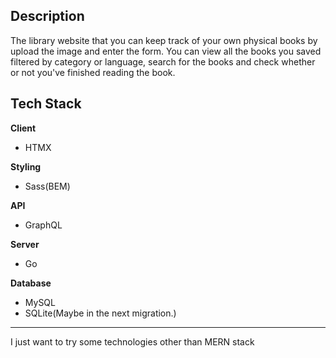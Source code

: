 ## Description
The library website that you can keep track of your own physical books by upload the image and enter the form. You can view all the books you saved filtered by category or language, search for the books and check whether or not you've finished reading the book.

## Tech Stack
**Client**
- HTMX

**Styling**
- Sass(BEM)

**API**
- GraphQL

**Server**
- Go

**Database**
- MySQL
- SQLite(Maybe in the next migration.)
---
I just want to try some technologies other than MERN stack